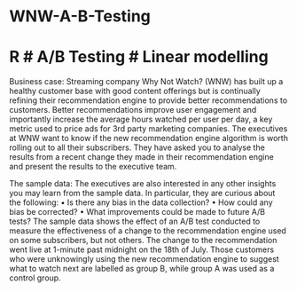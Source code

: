 # WNW-A-B-Testing
# R # A/B Testing # Linear modelling

Business case:
Streaming company Why Not Watch? (WNW) has built up a healthy customer base with good content offerings but is continually refining their recommendation engine to provide better recommendations to customers. Better recommendations improve user engagement and importantly increase the average hours watched per user per day, a key metric used to price ads for 3rd party marketing companies.
The executives at WNW want to know if the new recommendation engine algorithm is worth rolling out to all their subscribers. They have asked you to analyse the results from a recent change they made in their recommendation engine and present the results to the executive team.

The sample data:
The executives are also interested in any other insights you may learn from the sample data. In particular, they are curious about the following:
• Is there any bias in the data collection?
• How could any bias be corrected?
• What improvements could be made to future A/B tests?
The sample data shows the effect of an A/B test conducted to measure the effectiveness of a change to the recommendation engine used on some subscribers, but not others. The change to the recommendation went live at 1-minute past midnight on the 18th of July.
Those customers who were unknowingly using the new recommendation engine to suggest what to watch next are labelled as group B, while group A was used as a control group.
